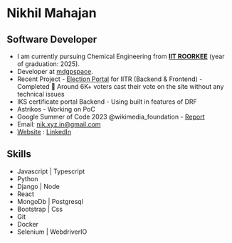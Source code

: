 # Nikhil Mahajan 
## Software Developer

* I am currently pursuing Chemical Engineering from [**IIT ROORKEE**](https://www.iitr.ac.in/) (year of graduation: 2025).  
* Developer at [mdgpspace](https://github.com/mdgspace).
* Recent Project - [Election Portal](https://election.iitr.ac.in) for IITR (Backend & Frontend) - Completed 🎊 Around 6K+ voters cast their vote on the site without any technical issues
* IKS certificate portal Backend - Using built in features of DRF
* Astrikos - Working on PoC
* Google Summer of Code 2023 @wikimedia_foundation - [Report](https://nik-55.github.io/GSoC-2023-Report/)   
* Email: <a href="mailto:nik.xyz.in@gmail.com">nik.xyz.in@gmail.com</a> 
* [Website](https://imnikhil.pro) : [LinkedIn](https://www.linkedin.com/in/nikhil-mahajan1)

## Skills

* Javascript | Typescript
* Python
* Django | Node 
* React 
* MongoDb | Postgresql
* Bootstrap | Css 
* Git
* Docker
* Selenium | WebdriverIO
